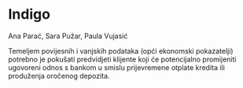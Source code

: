 # Indigo
Ana Parać, Sara Pužar, Paula Vujasić

Temeljem povijesnih i vanjskih podataka (opći ekonomski pokazatelji) potrebno je pokušati predvidjeti klijente koji će potencijalno promijeniti ugovoreni odnos s bankom u smislu prijevremene otplate kredita ili produženja oročenog depozita.

